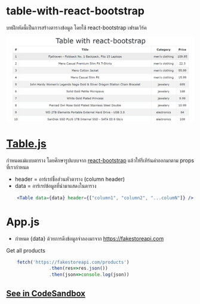 # table-with-react-bootstrap
บทฝึกหัดนี้เป็นการสร้างตารางข้อมูล โดยใช้ react-bootstrap เฟรมเวิร์ค

<img src="https://github.com/Komsan74/react-bootstrap-table/blob/main/assets/react-bootstrap-table.PNG" width="600px"/>

# [Table.js](https://github.com/Komsan74/react-bootstrap-table/blob/main/src/component/Table.js)
กำหนดแม่แบบตาราง โดยศึกษารูปแบบจาก [react-bootstrap](https://react-bootstrap.github.io/components/table/) 
แล้วให้รีเทิร์นค่าออกมาตาม props ที่เรากำหนด
- header = อาร์เรย์ชื่อส่วนหัวตาราง (column header)
- data = อาร์เรย์ข้อมูลที่นำมาแสดงในตาราง
```jsx
    <Table data={data} header={["column1", "column2", "...columN"]} />
```

# App.js
- กำหนด {data} ด้วยการดึงข้อมูลจำลองมาจาก https://fakestoreapi.com

Get all products
```jsx
    fetch('https://fakestoreapi.com/products')
                .then(res=>res.json())
                .then(json=>console.log(json))
```

## [See in CodeSandbox](https://codesandbox.io/s/github/Komsan74/react-bootstrap-table)